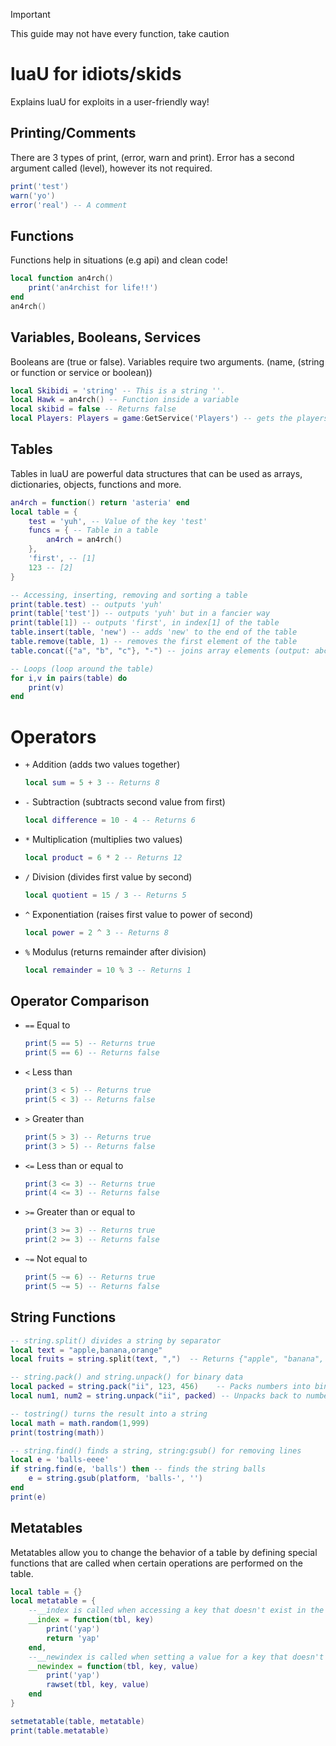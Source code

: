 > [!IMPORTANT]
> This guide may not have every function, take caution

# luaU for idiots/skids
Explains luaU for exploits in a user-friendly way!

## Printing/Comments
There are 3 types of print, (error, warn and print). Error has a second argument called (level), however its not required.
```lua
print('test')
warn('yo')
error('real') -- A comment
```

## Functions
Functions help in situations (e.g api) and clean code!
```lua
local function an4rch()
    print('an4rchist for life!!')
end
an4rch()
```

## Variables, Booleans, Services
Booleans are (true or false). Variables require two arguments. (name, (string or function or service or boolean))
```lua
local Skibidi = 'string' -- This is a string ''.
local Hawk = an4rch() -- Function inside a variable
local skibid = false -- Returns false
local Players: Players = game:GetService('Players') -- gets the players service
```

## Tables
Tables in luaU are powerful data structures that can be used as arrays, dictionaries, objects, functions and more.
```lua
an4rch = function() return 'asteria' end
local table = {
    test = 'yuh', -- Value of the key 'test'
    funcs = { -- Table in a table
        an4rch = an4rch()
    },
    'first', -- [1]
    123 -- [2]
}

-- Accessing, inserting, removing and sorting a table
print(table.test) -- outputs 'yuh'
print(table['test']) -- outputs 'yuh' but in a fancier way
print(table[1]) -- outputs 'first', in index[1] of the table
table.insert(table, 'new') -- adds 'new' to the end of the table
table.remove(table, 1) -- removes the first element of the table
table.concat({"a", "b", "c"}, "-") -- joins array elements (output: abc)

-- Loops (loop around the table)
for i,v in pairs(table) do
    print(v)
end
```

# Operators
- `+` Addition (adds two values together)

  ```lua
  local sum = 5 + 3 -- Returns 8
  ```
- `-` Subtraction (subtracts second value from first)

  ```lua
  local difference = 10 - 4 -- Returns 6
  ```
- `*` Multiplication (multiplies two values)

  ```lua
  local product = 6 * 2 -- Returns 12
  ```
- `/` Division (divides first value by second)

  ```lua
  local quotient = 15 / 3 -- Returns 5
  ```
- `^` Exponentiation (raises first value to power of second)

  ```lua
  local power = 2 ^ 3 -- Returns 8
  ```
- `%` Modulus (returns remainder after division)

  ```lua
  local remainder = 10 % 3 -- Returns 1
  ```

## Operator Comparison
- `==` Equal to

  ```lua
  print(5 == 5) -- Returns true
  print(5 == 6) -- Returns false
  ```
- `<` Less than

  ```lua
  print(3 < 5) -- Returns true
  print(5 < 3) -- Returns false
  ```
- `>` Greater than

  ```lua
  print(5 > 3) -- Returns true
  print(3 > 5) -- Returns false
  ```
- `<=` Less than or equal to

  ```lua
  print(3 <= 3) -- Returns true
  print(4 <= 3) -- Returns false
  ```
- `>=` Greater than or equal to

  ```lua
  print(3 >= 3) -- Returns true
  print(2 >= 3) -- Returns false
  ```
- `~=` Not equal to

  ```lua
  print(5 ~= 6) -- Returns true
  print(5 ~= 5) -- Returns false
  ```
## String Functions
```lua
-- string.split() divides a string by separator
local text = "apple,banana,orange"
local fruits = string.split(text, ",")  -- Returns {"apple", "banana", "orange"}

-- string.pack() and string.unpack() for binary data
local packed = string.pack("ii", 123, 456)    -- Packs numbers into binary
local num1, num2 = string.unpack("ii", packed) -- Unpacks back to numbers

-- tostring() turns the result into a string
local math = math.random(1,999)
print(tostring(math))

-- string.find() finds a string, string:gsub() for removing lines
local e = 'balls-eeee'
if string.find(e, 'balls') then -- finds the string balls
    e = string.gsub(platform, 'balls-', '')
end
print(e)
```

## Metatables
Metatables allow you to change the behavior of a table by defining special functions that are called when certain operations are performed on the table.
```lua
local table = {}
local metatable = {
    --__index is called when accessing a key that doesn't exist in the table
    __index = function(tbl, key)
        print('yap')
        return 'yap'
    end,
    --__newindex is called when setting a value for a key that doesn't exist
    __newindex = function(tbl, key, value)
        print('yap')
        rawset(tbl, key, value)
    end
}

setmetatable(table, metatable)
print(table.metatable)
```
